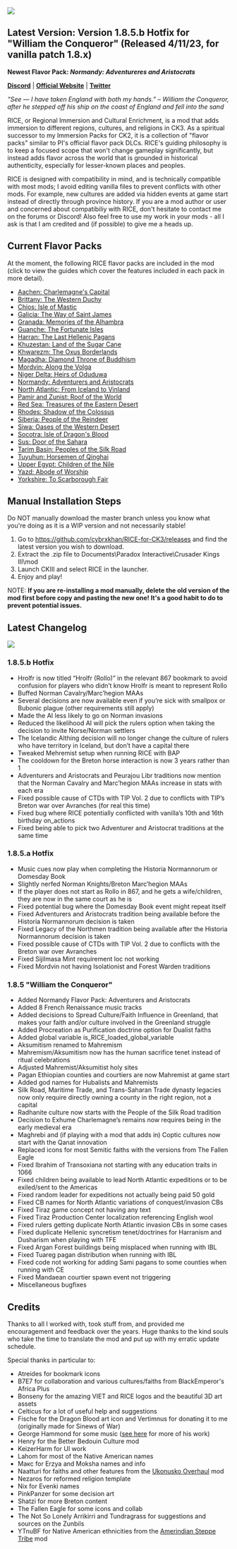 <img src="https://i.imgur.com/Ty90hMr.jpg">

## Latest Version: Version 1.8.5.b Hotfix for "William the Conqueror" (Released 4/11/23, for vanilla patch 1.8.x)

**Newest Flavor Pack: *Normandy: Adventureres and Aristocrats***

[**Discord**](https://discord.gg/9KuyXv2uZA) | [**Official Website**](https://cybrxkhansmods.godaddysites.com) | [**Twitter**](https://twitter.com/Cybrxkhans_Mods)

_“See — I have taken England with both my hands.”_
_– William the Conqueror, after he stepped off his ship on the coast of England and fell into the sand_

RICE, or Regional Immersion and Cultural Enrichment, is a mod that adds immersion to different regions, cultures, and religions in CK3. As a spiritual successor to my Immersion Packs for CK2, it is a collection of "flavor packs" similar to PI's official flavor pack DLCs. RICE's guiding philosophy is to keep a focused scope that won't change gameplay significantly, but instead adds flavor across the world that is grounded in historical authenticity, especially for lesser-known places and peoples.

RICE is designed with compatibility in mind, and is technically compatible with most mods; I avoid editing vanilla files to prevent conflicts with other mods. For example, new cultures are added via hidden events at game start instead of directly through province history. If you are a mod author or user and concerned about compatibiliy with RICE, don't hesitate to contact me on the forums or Discord! Also feel free to use my work in your mods - all I ask is that I am credited and (if possible) to give me a heads up.

## Current Flavor Packs

At the moment, the following RICE flavor packs are included in the mod (click to view the guides which cover the features included in each pack in more detail).

- [Aachen: Charlemagne's Capital](https://docs.google.com/document/d/e/2PACX-1vQNflzrfD7oYcEYcMWDW07MsWCW-8cwIO8-JxSIm_WTnB1Ij0Dr-b3PRNu8mKmUFRXfHW3QDax2Z0DD/pub)
- [Brittany: The Western Duchy](https://docs.google.com/document/d/e/2PACX-1vTzGuR_ffwqfpm6rwh27hq71K4Fs35pcLZioPLbHulhHn2ZV25SD2HrGipPofvBYngi5S_O4Yino4Y7/pub)
- [Chios: Isle of Mastic](https://docs.google.com/document/d/1Lu4cGXN7hSaDtYd_wsXKbjAeIOYMoYVuum6zfYfBc_k/pub)
- [Galicia: The Way of Saint James](https://docs.google.com/document/d/e/2PACX-1vRZSjZ2kqKE7-do03KlArEXVylNpYqP2ptS4Eg5EWWFYMRrxN7qAEaX6gG3H0ChMT_YR1AAg7BCbb1c/pub)
- [Granada: Memories of the Alhambra](https://docs.google.com/document/d/e/2PACX-1vSFZFsesbXB3S4L2cgOfu_IYL6WzxbzLjzps4qGizN-8avV7Wvi99A5V8K-oq4IiiILonH_e85kIAgy/pub)
- [Guanche: The Fortunate Isles](https://docs.google.com/document/d/e/2PACX-1vSs5DoK_1Hux5Uqe8cZp9qKdClxq_8W6PF3Rdejo8hR_C3mn1_qd166bbpw096x0DtwBGTBHC8aQYTO/pub)
- [Harran: The Last Hellenic Pagans](https://docs.google.com/document/d/e/2PACX-1vQOVaDq59Adp5PsNw7r8KhK9cgHMBBWGPWG085FdTKegkD8G8BFLa_e1lz8usY164B42gAVZD4D_2Rs/pub)
- [Khuzestan: Land of the Sugar Cane](https://docs.google.com/document/d/e/2PACX-1vRI3FkOVenhxblZjwPx5v9OI_SxzK-i5DO4S4Yd2983gkrLwvoD9rSxKJ5nLai8TsMVxtCU147Km6je/pub)
- [Khwarezm: The Oxus Borderlands](https://docs.google.com/document/d/e/2PACX-1vRb7KJnolu0twdKXwN0N6K9qZSSNxm2yyS6VroADAGod9VjUGBKf5nIh-ZzsdYr93W3XuN0MGO8OeXd/pub)
- [Magadha: Diamond Throne of Buddhism](https://docs.google.com/document/d/e/2PACX-1vQvXP97M8x7lXYDilOlkVz-lCT0dk6Qq2R6cFyoySNv6g5mqAhIxzquf_1TeR9eEllCkA0HhpOfErnT/pub)
- [Mordvin: Along the Volga](https://docs.google.com/document/d/e/2PACX-1vSJLf-BGou98MSCHMEVO1QWEme1kKSe8CiriXgpfEUHeySTLJOsPLQobPnu_fIt-W-GqcL3VBXFqJzZ/pub)
- [Niger Delta: Heirs of Oduduwa](https://docs.google.com/document/d/e/2PACX-1vTgW9FFORhgNKseRIGdOXnsCLe5Nee8f8dK9yQxkvWshD3ZJf5vzXhMHQKmoy3qnMEjm2kLImgExhvt/pub)
- [Normandy: Adventurers and Aristocrats](https://docs.google.com/document/d/e/2PACX-1vSJl5JRfLjzdzwnCo6WJVG8qJ8-5htcWQ1L1PU3tMIq1Ym4HOO6fPhQ1ovarPeb_3b3pLPRhLBvgyRT/pub)
- [North Atlantic: From Iceland to Vinland](https://docs.google.com/document/d/e/2PACX-1vQmBr7TYKBGRMtVYj8IWAjLHHAadsxJwGZI1VIG0PRA4ZV3mru5HGv3vAqaktbnVMe1oFpTdCEPKFLd/pub)
- [Pamir and Zunist: Roof of the World](https://docs.google.com/document/d/e/2PACX-1vQmHEFpko8WE1fnHLHyG-4t01Xyka4eTe88WuLJWRL6jk0S3ju3fA1CFyX_dDArSduFlzqUl58pjRRO/pub)
- [Red Sea: Treasures of the Eastern Desert](https://docs.google.com/document/d/e/2PACX-1vQzLb-MR90fMQvjqZsxceuydKihTehAlpxexdhdim5pfxi_aGVBeLl1rJMmuR-89nVB7PVLfboZKBuy/pub)
- [Rhodes: Shadow of the Colossus](https://docs.google.com/document/d/e/2PACX-1vRXCGUoynvQtA3RuaJUE9FYagIHOX4wJkyeDHRsV-cjvyyBTONIEy0oOYr3yvcUt1eG_fEHtzUgv_wA/pub)
- [Siberia: People of the Reindeer](https://docs.google.com/document/d/e/2PACX-1vTOr-vq1KkHRJ_gxPOlb9brCKde3TRzN_1TVZwfPmSiIIW5TEAJGkQ0eNGwiEfvgape1pDAKau3ZcvD/pub)
- [Siwa: Oases of the Western Desert](https://docs.google.com/document/d/1OOXqqBEGv94IBAH-rIsjoBog1YFtVAFg_TPsuIQmhtg/pub)
- [Socotra: Isle of Dragon's Blood](https://docs.google.com/document/d/e/2PACX-1vRs_x_9wjofcveP_yhymlL5TWPB1UdSQyi_C_M1z4dWpFg3lqHgHwGpFD2xfkf0-RdsKIlRekQsLD4s/pub)
- [Sus: Door of the Sahara](https://docs.google.com/document/d/e/2PACX-1vQo9H7CnvJxD-KEjrwKEZ6GUUAJSqtF8-3oHW8YyoOntDliMBNHEOxRMNJRt8VFdpNs9LOGdgX9jCtZ/pub)
- [Tarim Basin: Peoples of the Silk Road](https://docs.google.com/document/d/e/2PACX-1vTDLXZZlm5IfgIRvQfu6nIqd7Hflm-9BsgtrHGA8nHKtpxbIVxukXWD2Z6V0NPZ-iFUj6TtOgH3qFdy/pub)
- [Tuyuhun: Horsemen of Qinghai](https://docs.google.com/document/d/e/2PACX-1vSLTlVseJqHCut1xBqm9tY2AVgfunhUTX0m8oN-OvHpMgexvpbFO8OIXVC2xDkgo9UvMYnv4qnjBUqP/pub)
- [Upper Egypt: Children of the Nile](https://docs.google.com/document/d/e/2PACX-1vRPqf2Ip9U9cgDBiihQw6J-sGoCMiobFNhXrTsnzvwNIWBcjlRf2Cvn5ifDYADIwLt9w636GB7WCeY2/pub)
- [Yazd: Abode of Worship](https://docs.google.com/document/d/e/2PACX-1vSPDkkP1PqCoPsi_HM29C5MM5L-as_SyKkmx_jNtOEqoW2mQx2APneBmbHNhi5hNePLHAxqm9QTm8y3/pub)
- [Yorkshire: To Scarborough Fair](https://docs.google.com/document/d/e/2PACX-1vQpl_JscDm-mK927vAdVA3-EUVdZ6A_htNKej7_cAKC1NcnYxHz8uvOT-bidmyLCNrfrYAsPun1QW3X/pub)


## Manual Installation Steps

Do NOT manually download the master branch unless you know what you're doing as it is a WIP version and not necessarily stable!

1. Go to https://github.com/cybrxkhan/RICE-for-CK3/releases and find the latest version you wish to download.
2. Extract the .zip file to Documents\Paradox Interactive\Crusader Kings III\mod
3. Launch CKIII and select RICE in the launcher.
4. Enjoy and play!

NOTE: **If you are re-installing a mod manually, delete the old version of the mod first before copy and pasting the new one! It's a good habit to do to prevent potential issues.**

## Latest Changelog

<img src="https://i.imgur.com/yU1xF7B.jpg">

### 1.8.5.b Hotfix

- Hrolfr is now titled “Hrolfr (Rollo)” in the relevant 867 bookmark to avoid confusion for players who didn’t know Hrolfr is meant to represent Rollo
- Buffed Norman Cavalry/Marc’hegion MAAs
- Several decisions are now available even if you’re sick with smallpox or Bubonic plague (other requirements still apply)
- Made the AI less likely to go on Norman invasions
- Reduced the likelihood AI will pick the rulers option when taking the decision to invite Norse/Norman settlers
- The Icelandic Althing decision will no longer change the culture of rulers who have territory in Iceland, but don’t have a capital there
- Tweaked Mehremist setup when running RICE with BAP
- The cooldown for the Breton horse interaction is now 3 years rather than 1
- Adventurers and Aristocrats and Peurajou Libr traditions now mention that the Norman Cavalry and Marc’hegion MAAs increase in stats with each era
- Fixed possible cause of CTDs with TIP Vol. 2 due to conflicts with TIP’s Breton war over Avranches (for real this time)
- Fixed bug where RICE potentially conflicted with vanilla’s 10th and 16th birthday on_actions
- Fixed being able to pick two Adventurer and Aristocrat traditions at the same time

### 1.8.5.a Hotfix

- Music cues now play when completing the Historia Normannorum or Domesday Book
- Slightly nerfed Norman Knights/Breton Marc’hegion MAAs
- If the player does not start as Rollo in 867, and he gets a wife/children, they are now in the same court as he is
- Fixed potential bug where the Domesday Book event might repeat itself
- Fixed Adventurers and Aristocrats tradition being available before the Historia Normannorum decision is taken
- Fixed Legacy of the Northmen tradition being available after the Historia Normannorum decision is taken
- Fixed possible cause of CTDs with TIP Vol. 2 due to conflicts with the Breton war over Avranches
- Fixed Sijilmasa Mint requirement loc not working
- Fixed Mordvin not having Isolationist and Forest Warden traditions


### 1.8.5 "William the Conqueror"

- Added Normandy Flavor Pack: Adventurers and Aristocrats
- Added 8 French Renaissance music tracks
- Added decisions to Spread Culture/Faith Influence in Greenland, that makes your faith and/or culture involved in the Greenland struggle
- Added Procreation as Purification doctrine option for Dualist faiths
- Added global variable is_RICE_loaded_global_variable
- Aksumitism renamed to Mahremism
- Mahremism/Aksumitism now has the human sacrifice tenet instead of ritual celebrations
- Adjusted Mahremist/Aksumitist holy sites
- Pagan Ethiopian counties and courtiers are now Mahremist at game start
- Added god names for Hubalists and Mahremists
- Silk Road, Maritime Trade, and Trans-Saharan Trade dynasty legacies now only require directly owning a county in the right region, not a capital
- Radhanite culture now starts with the People of the Silk Road tradition
- Decision to Exhume Charlemagne’s remains now requires being in the early medieval era
- Maghrebi and (if playing with a mod that adds in) Coptic cultures now start with the Qanat innovation
- Replaced icons for most Semitic faiths with the versions from The Fallen Eagle
- Fixed Ibrahim of Transoxiana not starting with any education traits in 1066
- Fixed children being available to lead North Atlantic expeditions or to be exiled/sent to the Americas
- Fixed random leader for expeditions not actually being paid 50 gold
- Fixed CB names for North Atlantic variations of conquest/invasion CBs
- Fixed Tiraz game concept not having any text
- Fixed Tiraz Production Center localization referencing English wool
- Fixed rulers getting duplicate North Atlantic invasion CBs in some cases
- Fixed duplicate Hellenic syncretism tenet/doctrines for Harranism and Dusharism when playing with TFE
- Fixed Argan Forest buildings being misplaced when running with IBL
- Fixed Tuareg pagan distribution when running with IBL
- Fixed code not working for adding Sami pagans to some counties when running with CE
- Fixed Mandaean courtier spawn event not triggering
- Miscellaneous bugfixes

## Credits

Thanks to all I worked with, took stuff from, and provided me encouragement and feedback over the years. Huge thanks to the kind souls who take the time to translate the mod and put up with my erratic update schedule.

Special thanks in particular to:

- Atreides for bookmark icons
- B7E7 for collaboration and various cultures/faiths from BlackEmperor's Africa Plus
- Bonseny for the amazing VIET and RICE logos and the beautiful 3D art assets
- Celticus for a lot of useful help and suggestions
- Fische for the Dragon Blood art icon and Vertimnus for donating it to me (originally made for Sinews of War)
- George Hammond for some music ([see here](https://fanlink.to/georgehammondmusic) for more of his work)
- Henry for the Better Bedouin Culture mod
- KeizerHarm for UI work
- Lahom for most of the Native American names
- Макс for Erzya and Moksha names and info
- Naatturi for faiths and other features from the [Ukonusko Overhaul](url=https://steamcommunity.com/sharedfiles/filedetails/?id=2224796496) mod
- Nezaros for reformed religion template
- Nix for Evenki names
- PinkPanzer for some decision art
- Shatzi for more Breton content
- The Fallen Eagle for some icons and collab
- The Not So Lonely Arrikirri and Tundragrass for suggestions and sources on the Zunbils
- YTnuBF for Native American ethnicities from the [Amerindian Steppe Tribe](url=https://steamcommunity.com/workshop/filedetails/?id=2417123207) mod


